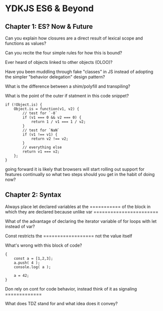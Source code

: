 # YDKJS ES6 & Beyond

## Chapter 1: ES? Now & Future

Can you explain how closures are a direct result of lexical scope and functions as values?

Can you recite the four simple rules for how this is bound?

Ever heard of objects linked to other objects (OLOO)?

Have you been muddling through fake "classes" in JS instead of adopting the simpler "behavior delegation" design pattern?

What is the difference between a shim/polyfill and transpiling?

What is the point of the outer if statment in this code snippet?
```
if (!Object.is) {
	Object.is = function(v1, v2) {
		// test for `-0`
		if (v1 === 0 && v2 === 0) {
			return 1 / v1 === 1 / v2;
		}
		// test for `NaN`
		if (v1 !== v1) {
			return v2 !== v2;
		}
		// everything else
		return v1 === v2;
	};
}
```
going forward it is likely that browsers will start rolling out support for features continually so what
two steps should you get in the habit of doing now?

## Chapter 2: Syntax

Always place let declared variables at the =========== of the block in which they are declared because unlike
var =======================

What of the advantage of declaring the iterator variable of for loops with let instead of var?

Const restricts the ================== not the value itself

What's wrong with this block of code?
```
{
	const a = [1,2,3];
	a.push( 4 );
	console.log( a );

	a = 42;
}
```
Don rely on cont for code behavior, instead think of it as signaling =============

What does TDZ stand for and what idea does it convey?


